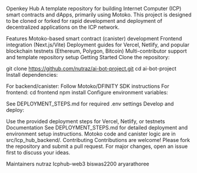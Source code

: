 Openkey Hub
A template repository for building Internet Computer (ICP) smart contracts and dApps, primarily using Motoko. This project is designed to be cloned or forked for rapid development and deployment of decentralized applications on the ICP network.

Features
Motoko-based smart contract (canister) development
Frontend integration (Next.js/Vite)
Deployment guides for Vercel, Netlify, and popular blockchain testnets (Ethereum, Polygon, Bitcoin)
Multi-contributor support and template repository setup
Getting Started
Clone the repository:

git clone https://github.com/nutraz/ai-bot-project.git
cd ai-bot-project
Install dependencies:

For backend/canister: Follow Motoko/DFINITY SDK instructions
For frontend:
cd frontend
npm install
Configure environment variables:

See DEPLOYMENT_STEPS.md for required .env settings
Develop and deploy:

Use the provided deployment steps for Vercel, Netlify, or testnets
Documentation
See DEPLOYMENT_STEPS.md for detailed deployment and environment setup instructions.
Motoko code and canister logic are in src/Icp_hub_backend/.
Contributing
Contributions are welcome! Please fork the repository and submit a pull request. For major changes, open an issue first to discuss your ideas.

Maintainers
nutraz
Icphub-web3
biswas2200
aryarathoree
